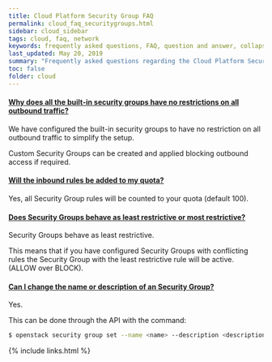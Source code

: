 ```yaml
---
title: Cloud Platform Security Group FAQ
permalink: cloud_faq_securitygroups.html
sidebar: cloud_sidebar
tags: cloud, faq, network
keywords: frequently asked questions, FAQ, question and answer, collapsible sections, expand, collapse
last_updated: May 20, 2019
summary: "Frequently asked questions regarding the Cloud Platform Security Groups"
toc: false
folder: cloud
---
```


<div class="panel-group" id="accordion">
                    <div class="panel panel-default">
                        <div class="panel-heading">
                            <h4 class="panel-title">
                                <a class="noCrossRef accordion-toggle" data-toggle="collapse" data-parent="#accordion" href="#collapseOneSecuritygroup">Why does all the built-in security groups have no restrictions on all outbound traffic?</a>
                            </h4>
                        </div>
                        <div id="collapseOneSecuritygroup" class="panel-collapse collapse noCrossRef">
                            <div class="panel-body">
<div markdown="1">
We have configured the built-in security groups to have no restriction on all outbound traffic to simplify the setup.

Custom Security Groups can be created and applied blocking outbound access if required.
</div>
                            </div>
                        </div>
                    </div>
                    <!-- /.panel -->
                    <div class="panel panel-default">
                        <div class="panel-heading">
                            <h4 class="panel-title">
                                <a class="noCrossRef accordion-toggle" data-toggle="collapse" data-parent="#accordion" href="#collapseTwoSecuritygroup">Will the inbound rules be added to my quota?</a>
                            </h4>
                        </div>
                        <div id="collapseTwoSecuritygroup" class="panel-collapse collapse noCrossRef">
                            <div class="panel-body">
<div markdown="1">
Yes, all Security Group rules will be counted to your quota (default 100).
</div>
                            </div>
                        </div>
                    </div>
                    <!-- /.panel -->
                    <div class="panel panel-default">
                        <div class="panel-heading">
                            <h4 class="panel-title">
                                <a class="noCrossRef accordion-toggle" data-toggle="collapse" data-parent="#accordion" href="#collapseThreeSecuritygroup">Does Security Groups behave as least restrictive or most restrictive?</a>
                            </h4>
                        </div>
                        <div id="collapseThreeSecuritygroup" class="panel-collapse collapse noCrossRef">
                            <div class="panel-body">
<div markdown="1">
Security Groups behave as least restrictive.

This means that if you have configured Security Groups with conflicting rules the Security Group with the least restrictive rule will be active. (ALLOW over BLOCK).
</div>
                            </div>
                        </div>
                    </div>
                    <!-- /.panel -->
                    <div class="panel panel-default">
                        <div class="panel-heading">
                            <h4 class="panel-title">
                                <a class="noCrossRef accordion-toggle" data-toggle="collapse" data-parent="#accordion" href="#collapseFourSecuritygroup">Can I change the name or description of an Security Group?</a>
                            </h4>
                        </div>
                        <div id="collapseFourSecuritygroup" class="panel-collapse collapse noCrossRef">
                            <div class="panel-body">
<div markdown="1">
Yes.

This can be done through the API with the command:
```sh
$ openstack security group set --name <name> --description <description> <UUID>
```
</div>
                            </div>
                        </div>
                    </div>
                    <!-- /.panel -->
</div>

{% include links.html %}
